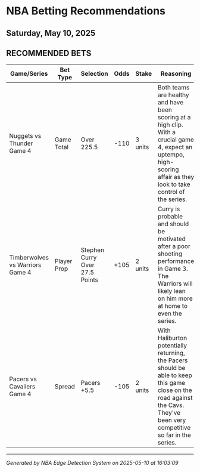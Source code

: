 # NBA Betting Recommendations
## Saturday, May 10, 2025

## RECOMMENDED BETS
| Game/Series | Bet Type | Selection | Odds | Stake | Reasoning |
|-|-|-|-|-|-|
| Nuggets vs Thunder Game 4 | Game Total | Over 225.5 | -110 | 3 units | Both teams are healthy and have been scoring at a high clip. With a crucial game 4, expect an uptempo, high-scoring affair as they look to take control of the series. |
| Timberwolves vs Warriors Game 4 | Player Prop | Stephen Curry Over 27.5 Points | +105 | 2 units | Curry is probable and should be motivated after a poor shooting performance in Game 3. The Warriors will likely lean on him more at home to even the series. |
| Pacers vs Cavaliers Game 4 | Spread | Pacers +5.5 | -105 | 2 units | With Haliburton potentially returning, the Pacers should be able to keep this game close on the road against the Cavs. They've been very competitive so far in the series. |

---
*Generated by NBA Edge Detection System on 2025-05-10 at 16:03:09*
